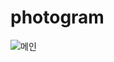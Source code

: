 # photogram

![메인](https://github.com/jheee0/photogram/assets/78938900/0954b93c-d791-42de-b956-4d166c5a052e)
